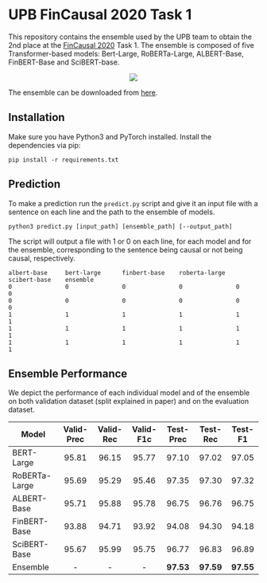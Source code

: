 # UPB FinCausal 2020 Task 1

This repository contains the ensemble used by the UPB team to obtain the 2nd place at the [FinCausal 2020](http://wp.lancs.ac.uk/cfie/fincausal2020/) Task 1. The ensemble is composed of five Transformer-based models: Bert-Large, RoBERTa-Large, ALBERT-Base, FinBERT-Base and SciBERT-base.

<p align="center">
  <img src="https://raw.githubusercontent.com/avramandrei/UPB-FinCausal-2020-Task-1/main/resources/Ensemble-Figure.png">
</p>

The ensemble can be downloaded from [here](https://swarm.cs.pub.ro/~ccercel/UPB-Fincausal2020-best-ensemble.zip).

## Installation

Make sure you have Python3 and PyTorch installed. Install the dependencies via pip:

```
pip install -r requirements.txt
```

## Prediction

To make a prediction run the `predict.py` script and give it an input file with a sentence on each line and the path to the ensemble of models.

```
python3 predict.py [input_path] [ensemble_path] [--output_path]
```

The script will output a file with 1 or 0 on each line, for each model and for the ensemble, corresponding to the sentence being causal or not being causal, respectively. 

```
albert-base     bert-large      finbert-base    roberta-large   scibert-base    ensemble        
0               0               0               0               0               0               
0               0               0               0               0               0               
1               1               1               1               1               1               
1               1               1               1               1               1               
1               1               1               1               1               1               
```

## Ensemble Performance

We depict the performance of each individual model and of the ensemble on both validation dataset (split explained in paper) and on the evaluation dataset.

| Model | Valid-Prec | Valid-Rec | Valid-F1c | Test-Prec | Test-Rec | Test-F1 |
--------| :----------: | :----------: | :----------: | :----------: | :----------: | :----------: |
BERT-Large | 95.81 | 96.15 | 95.77 | 97.10 | 97.02 | 97.05 |
RoBERTa-Large | 95.69 | 95.29 | 95.46 | 97.35 | 97.30 | 97.32 |
ALBERT-Base | 95.71 | 95.88 | 95.78 | 96.75 | 96.76 | 96.75 | 
FinBERT-Base | 93.88 | 94.71 | 93.92 | 94.08 | 94.30 | 94.18 |
SciBERT-Base | 95.67 | 95.99 | 95.75 | 96.77 | 96.83 | 96.89 | 
Ensemble | - | - | - | **97.53** | **97.59** | **97.55** |



